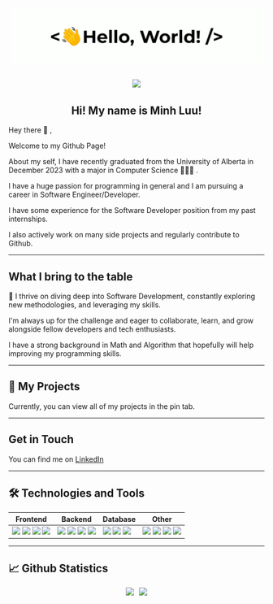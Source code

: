 <div align="center">
    <img src="assets/greetings.gif" align="center" height="" width="500" />
</div>

<!-- Contacts -->
<br />
<p align="center">
    <a href="mailto:nluu@ualberta.ca">
        <img src="https://img.shields.io/badge/mail-%23ff4343.svg?&style=for-the-badge&logo=gmail&logoColor=white" />
    </a>
</p>


<div align="center" width="200"><h2>Hi! My name is Minh Luu!</h2></div>
<p> Hey there 👋 ,</p>

<p> Welcome to my Github Page!</p>

<p> About my self, I have recently graduated from the University of Alberta in December 2023 with a major in Computer Science 🧑🏻‍💻 . </p>

<p> I have a huge passion for programming in general and I am pursuing a career in Software Engineer/Developer. </p>

<p> I have some experience for the Software Developer position from my past internships. </p>

<p> I also actively work on many side projects and regularly contribute to Github.</p>

---
## What I bring to the table
<p> 🚀 I thrive on diving deep into Software Development, constantly exploring new methodologies, and leveraging my skills.</p>

<p> I'm always up for the challenge and eager to collaborate, learn, and grow alongside fellow developers and tech enthusiasts.</p>

<p> I have a strong background in Math and Algorithm that hopefully will help improving my programming skills.</p>

---
## 📗 My Projects
<p> Currently, you can view all of my projects in the pin tab.</p>

---
## Get in Touch
<p> You can find me on <a href="[https://www.w3schools.com](https://www.linkedin.com/in/nhat-minh-luu-2a0777117/)">LinkedIn</a> </p>

---
## 🛠 Technologies and Tools
<table>
    <thead>
        <tr>
            <th>Frontend</th>
            <th>Backend</th>
            <th>Database</th>
            <th>Other</th>
        </tr>
    </thead>
    <tbody>
        <tr>
            <!-- FrontEnd -->
            <td>
               <img src="https://img.shields.io/badge/React-20232A?style=for-the-badge&logo=react&logoColor=61DAFB" />
               <img src="https://img.shields.io/badge/Vue.js-grey?style=for-the-badge&logo=vue.js" />
               <img src="https://img.shields.io/badge/TypeScript-007ACC?style=for-the-badge&logo=typescript&logoColor=white" />
               <img src="https://img.shields.io/badge/Material%20UI-63C9CB?style=for-the-badge&logo=materialui&logoColor=white" />
            </td>
            <!-- BackEnd -->
            <td>
                <img src="https://img.shields.io/badge/Node.js-43853D?style=for-the-badge&logo=node.js&logoColor=white" />
                <img src="https://img.shields.io/badge/Django-red?style=for-the-badge&logo=django&logoColor=black" />
                <img src="https://img.shields.io/badge/Express.js-404D59?style=for-the-badge&logo=express" />
                <img src="https://img.shields.io/badge/Spring%20Boot-67AA3C?style=for-the-badge&logo=springboot&logoColor=white" />
            </td>
            <!-- Database -->
            <td>
                <img src="https://img.shields.io/badge/MySQL-42759C?style=for-the-badge&logo=mysql&logoColor=white" />
                <img src="https://img.shields.io/badge/PostgreSQL-316192?style=for-the-badge&logo=postgresql&logoColor=white" />
                <img src="https://img.shields.io/badge/MongoDB-273141?style=for-the-badge&logo=MongoDB&logoColor=#47A248" />
            </td>
            <!-- Other -->
            <td>
                <img src="https://img.shields.io/badge/JavaScript-F7DF1E?style=for-the-badge&logo=JavaScript&logoColor=black" /> 
                <img src="https://img.shields.io/badge/Python-3776AB?style=for-the-badge&logo=python&logoColor=black" /> 
                <img src="https://img.shields.io/badge/Java-007396?style=for-the-badge&logo=java&logoColor=black" />
                <img src="https://img.shields.io/badge/Docker-F7F7F7?style=for-the-badge&logo=docker&logoColor=61DAFB" />
            </td>
        </tr>
    </tbody>
</table>

---
## 📈 Github Statistics
<div style="display: flex; justify-content: center; align-items: flex-start; gap: 10px">
<img src="https://github-readme-stats.vercel.app/api?username=nluu175&show_icons=true" />
<img src="https://github-readme-stats.vercel.app/api/top-langs/?username=nluu175&show_icons=true&layout=compact" />
</div>
